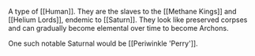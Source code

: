 A type of [[Human]]. They are the slaves to the [[Methane Kings]] and [[Helium Lords]], endemic to [[Saturn]]. They look like preserved corpses and can gradually become elemental over time to become Archons.

One such notable Saturnal would be [[Periwinkle 'Perry']].